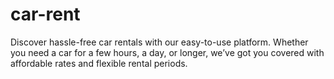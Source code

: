 # car-rent
Discover hassle-free car rentals with our easy-to-use platform. Whether you need a car for a few hours, a day, or longer, we’ve got you covered with affordable rates and flexible rental periods.
